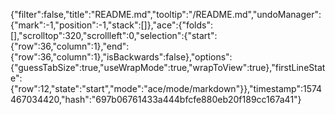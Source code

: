 {"filter":false,"title":"README.md","tooltip":"/README.md","undoManager":{"mark":-1,"position":-1,"stack":[]},"ace":{"folds":[],"scrolltop":320,"scrollleft":0,"selection":{"start":{"row":36,"column":1},"end":{"row":36,"column":1},"isBackwards":false},"options":{"guessTabSize":true,"useWrapMode":true,"wrapToView":true},"firstLineState":{"row":12,"state":"start","mode":"ace/mode/markdown"}},"timestamp":1574467034420,"hash":"697b06761433a444bfcfe880eb20f189cc167a41"}